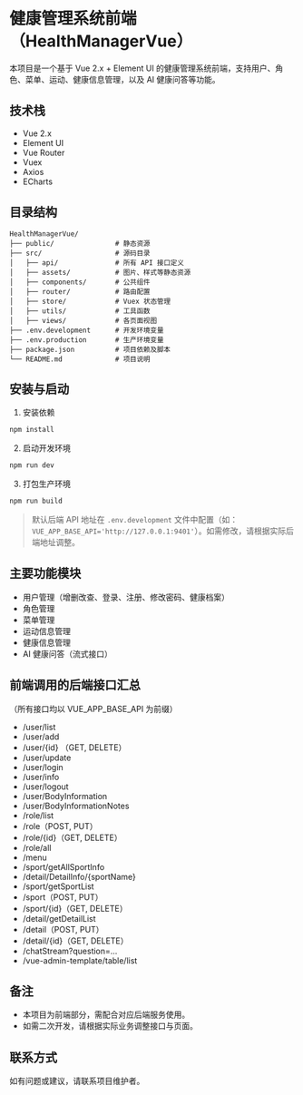 # 健康管理系统前端（HealthManagerVue）

本项目是一个基于 Vue 2.x + Element UI 的健康管理系统前端，支持用户、角色、菜单、运动、健康信息管理，以及 AI 健康问答等功能。

## 技术栈
- Vue 2.x
- Element UI
- Vue Router
- Vuex
- Axios
- ECharts

## 目录结构
```
HealthManagerVue/
├── public/               # 静态资源
├── src/                  # 源码目录
│   ├── api/              # 所有 API 接口定义
│   ├── assets/           # 图片、样式等静态资源
│   ├── components/       # 公共组件
│   ├── router/           # 路由配置
│   ├── store/            # Vuex 状态管理
│   ├── utils/            # 工具函数
│   ├── views/            # 各页面视图
├── .env.development      # 开发环境变量
├── .env.production       # 生产环境变量
├── package.json          # 项目依赖及脚本
└── README.md             # 项目说明
```

## 安装与启动
1. 安装依赖
```bash
npm install
```

2. 启动开发环境
```bash
npm run dev
```

3. 打包生产环境
```bash
npm run build
```

> 默认后端 API 地址在 `.env.development` 文件中配置（如：`VUE_APP_BASE_API='http://127.0.0.1:9401'`）。如需修改，请根据实际后端地址调整。

## 主要功能模块
- 用户管理（增删改查、登录、注册、修改密码、健康档案）
- 角色管理
- 菜单管理
- 运动信息管理
- 健康信息管理
- AI 健康问答（流式接口）

## 前端调用的后端接口汇总
（所有接口均以 VUE_APP_BASE_API 为前缀）

- /user/list
- /user/add
- /user/{id} （GET, DELETE）
- /user/update
- /user/login
- /user/info
- /user/logout
- /user/BodyInformation
- /user/BodyInformationNotes
- /role/list
- /role（POST, PUT）
- /role/{id}（GET, DELETE）
- /role/all
- /menu
- /sport/getAllSportInfo
- /detail/DetailInfo/{sportName}
- /sport/getSportList
- /sport（POST, PUT）
- /sport/{id}（GET, DELETE）
- /detail/getDetailList
- /detail（POST, PUT）
- /detail/{id}（GET, DELETE）
- /chatStream?question=...
- /vue-admin-template/table/list

## 备注
- 本项目为前端部分，需配合对应后端服务使用。
- 如需二次开发，请根据实际业务调整接口与页面。

## 联系方式
如有问题或建议，请联系项目维护者。
